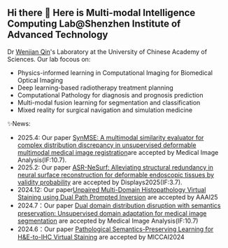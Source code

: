 ## Hi there 👋 Here is Multi-modal Intelligence Computing Lab@Shenzhen Institute of Advanced Technology

Dr [Wenjian Qin](https://scholar.google.com/citations?user=QulpzUAAAAAJ&hl=en#)'s  Laboratory at the University of Chinese Academy of Sciences.
Our lab focous on:
 - Physics-informed learning in Computational Imaging for Biomedical Optical Imaging
 - Deep learning-based radiotherapy treatment planning
 - Computational Pathology for diagnosis and prognosis prediction
 - Multi-modal fusion learning for segmentation and classification
 - Mixed reality for surgical navigation and simulation medicine

✨News:
  - 2025.4: Our paper [SynMSE: A multimodal similarity evaluator for complex distribution discrepancy in unsupervised deformable multimodal medical image registration](https://www.sciencedirect.com/science/article/abs/pii/S1361841525001677)are accepted by Medical Image Analysis(IF:10.7).
  - 2025.2: Our paper [ASR-NeSurf: Alleviating structural redundancy in neural surface reconstruction for deformable endoscopic tissues by validity probability](https://www.sciencedirect.com/science/article/abs/pii/S014193822500037X#baep-article-footnote-id1) are accepted by Displays2025(IF:3.7).
  - 2024.12: Our paper[Unpaired Multi-Domain Histopathology Virtual Staining using Dual Path Prompted Inversion](https://arxiv.org/html/2412.11106v1) are accepted by AAAI25
  - 2024.7：Our paper [Dual domain distribution disruption with semantics preservation: Unsupervised domain adaptation for medical image segmentation](https://www.sciencedirect.com/science/article/abs/pii/S1361841524002007) are accepted by Medical Image Analysis(IF:10.7)
  - 2024.6：Our paper [Pathological Semantics-Preserving Learning for H&E-to-IHC Virtual Staining](https://arxiv.org/abs/2407.03655) are accepted by MICCAI2024

<!--
**MIXAILAB/MIXAILAB** is a ✨ _special_ ✨ repository because its `README.md` (this file) appears on your GitHub profile.

Here are some ideas to get you started:

- 🔭 I’m currently working on ...
- 🌱 I’m currently learning ...
- 👯 I’m looking to collaborate on ...
- 🤔 I’m looking for help with ...
- 💬 Ask me about ...
- 📫 How to reach me: ...
- 😄 Pronouns: ...
- ⚡ Fun fact: ...
-->
